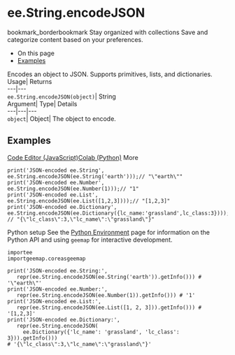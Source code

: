  
#  ee.String.encodeJSON 
bookmark_borderbookmark Stay organized with collections  Save and categorize content based on your preferences.
  * On this page
  * [Examples](https://developers.google.com/earth-engine/apidocs/ee-string-encodejson#examples)


Encodes an object to JSON. Supports primitives, lists, and dictionaries. 
Usage| Returns  
---|---  
`ee.String.encodeJSON(object)`| String  
Argument| Type| Details  
---|---|---  
`object`| Object| The object to encode.  
## Examples
[Code Editor (JavaScript)](https://developers.google.com/earth-engine/apidocs/ee-string-encodejson#code-editor-javascript-sample)[Colab (Python)](https://developers.google.com/earth-engine/apidocs/ee-string-encodejson#colab-python-sample) More
```
print('JSON-encoded ee.String',
ee.String.encodeJSON(ee.String('earth')));// "\"earth\""
print('JSON-encoded ee.Number',
ee.String.encodeJSON(ee.Number(1)));// "1"
print('JSON-encoded ee.List',
ee.String.encodeJSON(ee.List([1,2,3])));// "[1,2,3]"
print('JSON-encoded ee.Dictionary',
ee.String.encodeJSON(ee.Dictionary({lc_name:'grassland',lc_class:3})));
// "{\"lc_class\":3,\"lc_name\":\"grassland\"}"
```
Python setup
See the [ Python Environment](https://developers.google.com/earth-engine/guides/python_install) page for information on the Python API and using `geemap` for interactive development.
```
importee
importgeemap.coreasgeemap
```
```
print('JSON-encoded ee.String:',
   repr(ee.String.encodeJSON(ee.String('earth')).getInfo())) # '\"earth\"'
print('JSON-encoded ee.Number:',
   repr(ee.String.encodeJSON(ee.Number(1)).getInfo())) # '1'
print('JSON-encoded ee.List:',
   repr(ee.String.encodeJSON(ee.List([1, 2, 3])).getInfo())) # '[1,2,3]'
print('JSON-encoded ee.Dictionary:',
   repr(ee.String.encodeJSON(
     ee.Dictionary({'lc_name': 'grassland', 'lc_class': 3})).getInfo()))
# '{\"lc_class\":3,\"lc_name\":\"grassland\"}'
```


